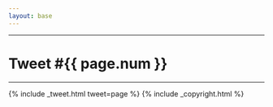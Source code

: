 ```yaml
---
layout: base
---
```


<div class="row">
    <div class="col-lg-2 col-md-0"></div>
    <div class="col-lg-8 col-md-12">
<hr/>

<h1>Tweet #{{ page.num }}</h1>

<hr/>
{% include _tweet.html tweet=page %}
{% include _copyright.html %}</div>
</div>
